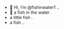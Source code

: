- 👋 Hi, I’m @fishinwater1 ..
- 👋 a fish in the water .
- a little fish .
- a fish ..
<!---
fishinwater1/fishinwater1 is a ✨ special ✨ repository because its `README.md` (this file) appears on your GitHub profile.
You can click the Preview link to take a look at your changes.
--->

